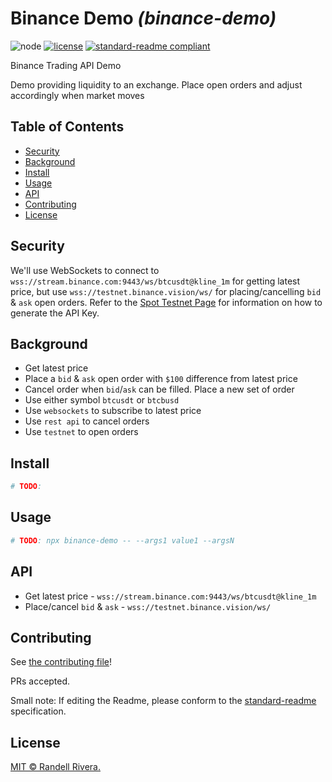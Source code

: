 # Binance Demo _(binance-demo)_

![node](https://img.shields.io/node/v/18.10.0)
[![license](https://img.shields.io/github/license/nubrid/binance-demo)](LICENSE)
[![standard-readme compliant](https://img.shields.io/badge/readme%20style-standard-brightgreen.svg?style=flat-square)](https://github.com/RichardLitt/standard-readme)

Binance Trading API Demo

Demo providing liquidity to an exchange. Place open orders and adjust accordingly when market moves

## Table of Contents

- [Security](#security)
- [Background](#background)
- [Install](#install)
- [Usage](#usage)
- [API](#api)
- [Contributing](#contributing)
- [License](#license)

## Security

We'll use WebSockets to connect to `wss://stream.binance.com:9443/ws/btcusdt@kline_1m` for getting latest price, but use `wss://testnet.binance.vision/ws/` for placing/cancelling `bid` & `ask` open orders. Refer to the [Spot Testnet Page](https://testnet.binance.vision/) for information on how to generate the API Key.

## Background

- Get latest price
- Place a `bid` & `ask` open order with `$100` difference from latest price
- Cancel order when `bid`/`ask` can be filled. Place a new set of order
- Use either symbol `btcusdt` or `btcbusd`
- Use `websockets` to subscribe to latest price
- Use `rest api` to cancel orders
- Use `testnet` to open orders

## Install

```bash
# TODO:
```

## Usage

```bash
# TODO: npx binance-demo -- --args1 value1 --argsN
```

## API

- Get latest price - `wss://stream.binance.com:9443/ws/btcusdt@kline_1m`
- Place/cancel `bid` & `ask` - `wss://testnet.binance.vision/ws/`

## Contributing

See [the contributing file](CONTRIBUTING.md)!

PRs accepted.

Small note: If editing the Readme, please conform to the [standard-readme](https://github.com/RichardLitt/standard-readme) specification.

## License

[MIT © Randell Rivera.](LICENSE)
